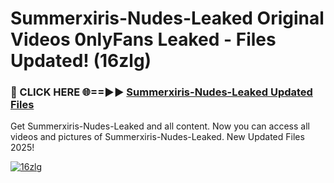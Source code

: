# Summerxiris-Nudes-Leaked Original Videos 0nlyFans Leaked - Files Updated! (16zlg)

<h3>🔴 CLICK HERE 🌐==►► <a href="https://tinyurl.com/yc6ubb5a" rel="nofollow">Summerxiris-Nudes-Leaked Updated Files</a></h3>

Get Summerxiris-Nudes-Leaked and all content. Now you can access all videos and pictures of Summerxiris-Nudes-Leaked. New Updated Files 2025!

[![16zlg](https://i.imgur.com/7eu0CRL.gif)](https://tinyurl.com/yc6ubb5a)
